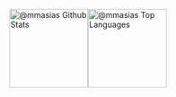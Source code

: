 <img alt="@mmasias Github Stats" src="https://denvercoder1-github-readme-stats.vercel.app/api/?username=mmasias&show_icons=true&include_all_commits=false&count_private=true&theme=graywhite" height="140px"/><img alt="@mmasias Top Languages" src="https://github-readme-stats.vercel.app/api/top-langs/?username=mmasias&langs_count=6&layout=compact&theme=graywhite" height="140px"/>
